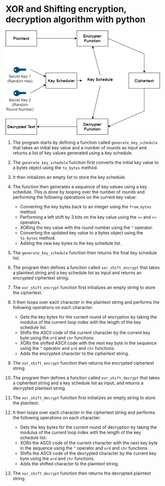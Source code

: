 # XOR and Shifting encryption, decryption algorithm with python

![Diagram of Algorithm](https://github.com/skelcanine/cryptoprogram/blob/master/pics/diagram.png?raw=true)

                
1.	The program starts by defining a function called `generate_key_schedule` that takes an initial key value and a number of rounds as input and returns a list of key values generated using a key schedule.

2.	The `generate_key_schedule` function first converts the initial key value to a bytes object using the `to_bytes` method.

3.	It then initializes an empty list to store the key schedule.

4.	The function then generates a sequence of key values using a key schedule. This is done by looping over the number of rounds and performing the following operations on the current key value:

      - Converting the key bytes back to an integer using the `from_bytes` method.
      - Performing a left shift by 3 bits on the key value using the `<<` and `>>` operators.
      - XORing the key value with the round number using the `^` operator.
      -	Converting the updated key value to a bytes object using the `to_bytes` method.
      -	Adding the new key bytes to the key schedule list.

5.	The `generate_key_schedule` function then returns the final key schedule list.

6.	The program then defines a function called `xor_shift_encrypt` that takes a plaintext string and a key schedule list as input and returns an encrypted ciphertext string.

7.	The `xor_shift_encrypt` function first initializes an empty string to store the ciphertext.

8.	It then loops over each character in the plaintext string and performs the following operations on each character:

      -	Gets the key bytes for the current round of encryption by taking the modulus of the current loop index with the length of the key schedule list.
      -	Shifts the ASCII code of the current character by the current key byte using the `ord` and `chr` functions.
      -	XORs the shifted ASCII code with the next key byte in the sequence using the `^` operator and `ord` and `chr` functions.
      - Adds the encrypted character to the ciphertext string.

9.	The `xor_shift_encrypt` function then returns the encrypted ciphertext string.

10.	The program then defines a function called `xor_shift_decrypt` that takes a ciphertext string and a key schedule list as input, and returns a decrypted plaintext string.

11.	The `xor_shift_decrypt` function first initializes an empty string to store the plaintext.

12.	It then loops over each character in the ciphertext string and performs the following operations on each character:

       -	Gets the key bytes for the current round of decryption by taking the modulus of the current loop index with the length of the key schedule list.
       -	XORs the ASCII code of the current character with the next key byte in the sequence using the `^` operator and `ord` and `chr` functions.
       -	Shifts the ASCII code of the decrypted character by the current key byte using the `ord` and `chr` functions.
       -	Adds the shifted character to the plaintext string.
    
13.	The `xor_shift_decrypt` function then returns the decrypted plaintext string.

                